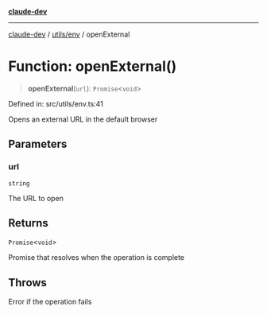 [**claude-dev**](../../../README.md)

***

[claude-dev](../../../README.md) / [utils/env](../README.md) / openExternal

# Function: openExternal()

> **openExternal**(`url`): `Promise`\<`void`\>

Defined in: src/utils/env.ts:41

Opens an external URL in the default browser

## Parameters

### url

`string`

The URL to open

## Returns

`Promise`\<`void`\>

Promise that resolves when the operation is complete

## Throws

Error if the operation fails
